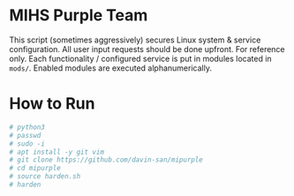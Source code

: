 # MIHS Purple Team
This script (sometimes aggressively) secures Linux system & service configuration. All user input requests should be done upfront. For reference only.
Each functionality / configured service is put in modules located in `mods/`. Enabled modules are executed alphanumerically.

# How to Run
``` sh
# python3
# passwd
# sudo -i
# apt install -y git vim
# git clone https://github.com/davin-san/mipurple
# cd mipurple
# source harden.sh
# harden
```

